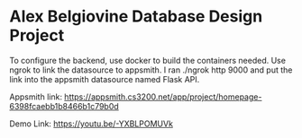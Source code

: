 # Alex Belgiovine Database Design Project

To configure the backend, use docker to build the containers needed. 
Use ngrok to link the datasource to appsmith.
I ran ./ngrok http 9000 and put the link into the appsmith datasource named Flask API.


Appsmith link: https://appsmith.cs3200.net/app/project/homepage-6398fcaebb1b8466b1c79b0d


Demo Link: https://youtu.be/-YXBLPOMUVk

